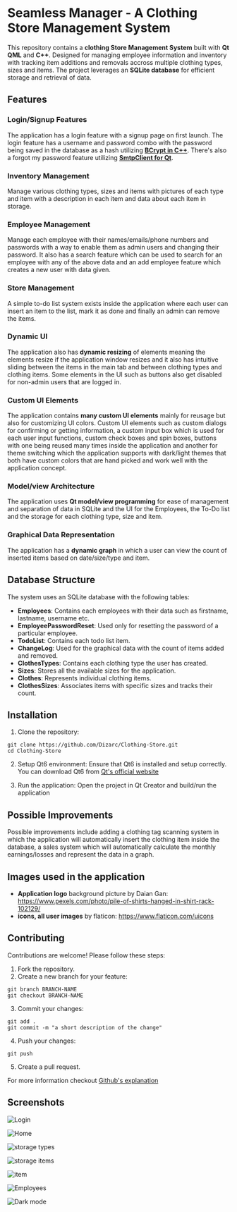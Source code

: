 # Seamless Manager - A Clothing Store Management System
This repository contains a **clothing Store Management System** built with **Qt QML** and **C++**.
Designed for managing employee information and inventory with tracking item additions and removals accross multiple clothing types, sizes and items. The project leverages an **SQLite database** for efficient storage and retrieval of data.

## Features

### Login/Signup Features
The application has a login feature with a signup page on first launch. The login feature has a username and password combo with the password being saved in the database as a hash utilizing **[BCrypt in C++](https://github.com/Dizarc/Bcryptcpp.git)**. There's also a forgot my password feature utilizing **[SmtpClient for Qt](https://github.com/bluetiger9/SmtpClient-for-Qt.git)**.

### Inventory Management
Manage various clothing types, sizes and items with pictures of each type and item with a description in each item and data about each item in storage.

### Employee Management
Manage each employee with their names/emails/phone numbers and passwords with a way to enable them as admin users and changing their password. It also has a search feature which can be used to search for an employee with any of the above data and an add employee feature which creates a new user with data given.

### Store Management
A simple to-do list system exists inside the application where each user can insert an item to the list, mark it as done and finally an admin can remove the items. 

### Dynamic UI
The application also has **dynamic resizing** of elements meaning the elements resize if the application window resizes and it also has intuitive sliding between the items in the main tab and between clothing types and clothing items. Some elements in the UI such as buttons also get disabled for non-admin users that are logged in.

### Custom UI Elements
The application contains **many custom UI elements** mainly for reusage but also for customizing UI colors.
Custom UI elements such as custom dialogs for confirming or getting information, a custom input box which is used for each user input functions, custom check boxes and spin boxes, buttons with one being reused many times inside the application and another for theme switching which the application supports with dark/light themes that both have custom colors that are hand picked and work well with the application concept.

### Model/view Architecture
The application uses **Qt model/view programming** for ease of management and separation of data in SQLite and the UI for the Employees, the To-Do list and the storage for each clothing type, size and item.

### Graphical Data Representation
The application has a **dynamic graph** in which a user can view the count of inserted items based on date/size/type and item. 

## Database Structure
The system uses an SQLite database with the following tables:
  * **Employees**: Contains each employees with their data such as firstname, lastname, username etc.
  * **EmployeePasswordReset**: Used only for resetting the password of a particular employee.
  * **TodoList**: Contains each todo list item.
  * **ChangeLog**: Used for the graphical data with the count of items added and removed.
  * **ClothesTypes**: Contains each clothing type the user has created.
  * **Sizes**: Stores all the available sizes for the application.
  * **Clothes**: Represents individual clothing items.
  * **ClothesSizes**: Associates items with specific sizes and tracks their count.

## Installation
1. Clone the repository:
```
git clone https://github.com/Dizarc/Clothing-Store.git
cd Clothing-Store
```
2. Setup Qt6 environment:
Ensure that Qt6 is installed and setup correctly. You can download Qt6 from [Qt's official website](https://www.qt.io/download-dev)

3. Run the application:
Open the project in Qt Creator and build/run the application

## Possible Improvements
Possible improvements include adding a clothing tag scanning system in which the application will automatically insert the clothing item inside the database, a sales system which will automatically calculate the monthly earnings/losses and represent the data in a graph.

## Images used in the application
 * **Application logo** background picture by Daian Gan: https://www.pexels.com/photo/pile-of-shirts-hanged-in-shirt-rack-102129/
 * **icons, all user images**  by flaticon: https://www.flaticon.com/uicons

## Contributing
Contributions are welcome!
Please follow these steps:
1. Fork the repository.
2. Create a new branch for your feature:
```
git branch BRANCH-NAME
git checkout BRANCH-NAME
```
3. Commit your changes:
```
git add .
git commit -m "a short description of the change"
```
4. Push your changes:
```
git push
```
5. Create a pull request.

For more information checkout [Github's explanation](https://docs.github.com/en/get-started/exploring-projects-on-github/contributing-to-a-project)

## Screenshots

![Login](/Screenshots/image-6.png)

![Home](/Screenshots/image.png)

![storage types](/Screenshots/image-1.png)

![storage items](/Screenshots/image-2.png)

![item](/Screenshots/image-3.png)

![Employees](/Screenshots/image-4.png)

![Dark mode](/Screenshots/image-5.png)
